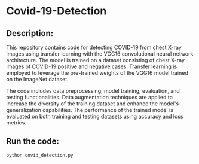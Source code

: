 # Covid-19-Detection

## Description:
This repository contains code for detecting COVID-19 from chest X-ray images using transfer learning with the VGG16 convolutional neural network architecture. The model is trained on a dataset consisting of chest X-ray images of COVID-19 positive and negative cases. Transfer learning is employed to leverage the pre-trained weights of the VGG16 model trained on the ImageNet dataset.

The code includes data preprocessing, model training, evaluation, and testing functionalities. Data augmentation techniques are applied to increase the diversity of the training dataset and enhance the model's generalization capabilities. The performance of the trained model is evaluated on both training and testing datasets using accuracy and loss metrics.

## Run the code:
`python covid_detection.py`
